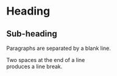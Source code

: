 Heading
=======

Sub-heading
-----------

Paragraphs are separated
by a blank line.

Two spaces at the end of a line  
produces a line break.